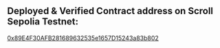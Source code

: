 ## Deployed & Verified Contract address on Scroll Sepolia Testnet:

[0x89E4F30AFB281689632535e1657D15243a83b802](https://sepolia.scrollscan.com/address/0x89E4F30AFB281689632535e1657D15243a83b802)
